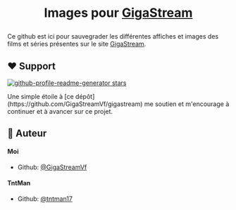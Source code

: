 
# <p align="center">Images pour [GigaStream](https://gigastreamvf.github.io/gigastream)</p>

Ce github est ici pour sauvegrader les différentes affiches et images des films et séries présentes sur le site [GigaStream](https://gigastreamvf.github.io/gigastream).
        
## ❤️ Support  
<a href="https://github.com/GigaStreamVf/gigastream/stargazers" target="blank">
<img src="https://img.shields.io/github/stars/GigaStreamVf/gigastream?style=flat-square" alt="github-profile-readme-generator stars"/>
</a>
<p>Une simple étoile à [ce dépôt](https://github.com/GigaStreamVf/gigastream) me soutien et m'encourage à continuer et à avancer sur ce projet.</p>
        
## 🙇 Auteur
#### Moi
- Github: [@GigaStreamVf](https://github.com/GigaStreamVf/)
#### TntMan
- Github: [@tntman17](https://github.com/tntman17)
        
